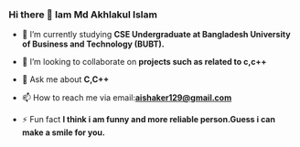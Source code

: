 ### Hi there 👋 Iam Md Akhlakul Islam

- 🌱 I’m currently studying **CSE Undergraduate at Bangladesh University of Business and Technology (BUBT).**

- 👯 I’m looking to collaborate on **projects such as related to c,c++**

- 💬 Ask me about **C,C++**

- 📫 How to reach me via email:**aishaker129@gmail.com**

- ⚡ Fun fact **I think i am funny and more reliable person.Guess i can make a smile for you.**
